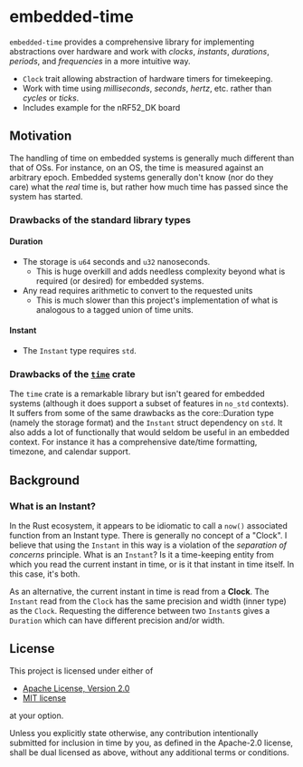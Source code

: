 # embedded-time

`embedded-time` provides a comprehensive library for implementing abstractions over
hardware and work with _clocks_, _instants_, _durations_, _periods_, and _frequencies_ in a more intuitive way.
 
- `Clock` trait allowing abstraction of hardware timers for timekeeping.
- Work with time using _milliseconds_, _seconds_, _hertz_, etc. rather than _cycles_ or _ticks_.
- Includes example for the nRF52_DK board

## Motivation
The handling of time on embedded systems is generally much different than that of OSs. For instance, on an OS, the time is measured against an arbitrary epoch. Embedded systems generally don't know (nor do they care) what the *real* time is, but rather how much time has passed since the system has started.
 
### Drawbacks of the standard library types
#### Duration
- The storage is `u64` seconds and `u32` nanoseconds.
  - This is huge overkill and adds needless complexity beyond what is required (or desired) for embedded systems.
- Any read requires arithmetic to convert to the requested units
  - This is much slower than this project's implementation of what is analogous to a tagged union of time units.
#### Instant
- The `Instant` type requires `std`.

### Drawbacks of the [`time`](https://crates.io/crates/time) crate
The `time` crate is a remarkable library but isn't geared for embedded systems (although it does support a subset of features in `no_std` contexts). It suffers from some of the same drawbacks as the core::Duration type (namely the storage format) and the `Instant` struct dependency on `std`. It also adds a lot of functionally that would seldom be useful in an embedded context. For instance it has a comprehensive date/time formatting, timezone, and calendar support.

## Background
### What is an Instant?
In the Rust ecosystem, it appears to be idiomatic to call a `now()` associated function from an Instant type. There is generally no concept of a "Clock". I believe that using the `Instant` in this way is a violation of the *separation of concerns* principle. What is an `Instant`? Is it a time-keeping entity from which you read the current instant in time, or is it that instant in time itself. In this case, it's both.

As an alternative, the current instant in time is read from a **Clock**. The `Instant` read from the `Clock` has the same precision and width (inner type) as the `Clock`. Requesting the difference between two `Instant`s gives a `Duration` which can have different precision and/or width.

## License
This project is licensed under either of
- [Apache License, Version 2.0](https://github.com/time-rs/time/blob/master/LICENSE-Apache)
- [MIT license](https://github.com/time-rs/time/blob/master/LICENSE-MIT)

at your option.

Unless you explicitly state otherwise, any contribution intentionally submitted for inclusion in time by you, as defined in the Apache-2.0 license, shall be dual licensed as above, without any additional terms or conditions.
